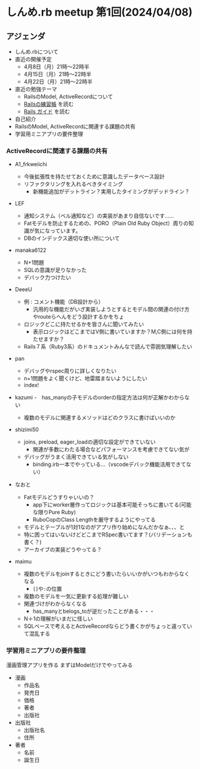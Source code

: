 # しんめ.rb meetup 第1回(2024/04/08)

## アジェンダ

- しんめ.rbについて
- 直近の開催予定
  - 4月8日（月）21時〜22時半
  - 4月15日（月）21時〜22時半
  - 4月22日（月）21時〜22時半
- 直近の勉強テーマ
  - RailsのModel, ActiveRecordについて
  - [Railsの練習帳](https://zenn.dev/igaiga/books/rails-practice-note/viewer/preface) を読む
  - [Rails ガイド](https://railsguides.jp/active_record_basics.html) を読む
- 自己紹介
- RailsのModel, ActiveRecordに関連する課題の共有
- 学習用ミニアプリの要件整理

### ActiveRecordに関連する課題の共有

- A1_frkweiichi
  - 今後拡張性を持たせておくために意識したデータベース設計
  - リファクタリングを入れるべきタイミング
    - 新機能追加がデットライン？実用したタイミングがデッドライン？

- LEF
  - 通知システム（ベル通知など）の実装があまり自信ないです……
  - Fatモデルを防止するための、PORO（Plain Old Ruby Object）周りの知識が気になっています。
  - DBのインデックス適切な使い所について

- manaka6122
  - N+1問題
   - SQLの意識が足りなかった
  - デバック力つけたい

- DeeeU
  - 例 : コメント機能（DB設計から）
    - 汎用的な機能だがいざ実装しようとするとモデル間の関連の付け方やrouteらへんをどう設計するかをちょ
  - ロジックどこに持たせるかを皆さんに聞いてみたい
    - 表示ロジックはどこまではV側に書いていますか？M,C側には何を持たせますか？
  - Rails７系（Ruby3系）のドキュメントみんなで読んで雰囲気理解したい

- pan
  - デバッグやrspec周りに詳しくなりたい
  - n+1問題をよく聞くけど、地雷踏まないようにしたい
  - index!

- kazumi
  -　has_manyの子モデルのorderの指定方法は何が正解かわからない
  - 複数のモデルに関連するメソッドはどのクラスに書けばいいのか

- shizimi50
  - joins, preload, eager_loadの適切な設定ができていない
    - 関連が多数にわたる場合などパフォーマンスを考慮できてない気が
  - デバッグがうまく活用できている気がしない
    - binding.irb一本でやっている...（vscodeデバック機能活用できてない）

- なおと
  - Fatモデルどうすりゃいいの？
    - app下にworker層作ってロジックは基本可能そっちに書いてる(可能な限りPure Ruby)
    - RuboCopのClass Lengthを厳守するようにやってる
  - モデルとテーブルが1対1なのがアプリ作り始めになんだかなぁ、、、と
  - 特に困ってはいないけどどこまでRSpec書いてます？(バリデーションも書く？)
  - アーカイブの実装どうやってる？

- maimu
  - 複数のモデルをjoinするときにどう書いたらいいかがいつもわからなくなる
    - `[]`や`:`の位置
  - 複数のモデルを一気に更新する処理が難しい
  - 関連づけがわからなくなる
    - has_manyとbelogs_toが逆だったことがある・・・
  - N＋1の理解がいまだに怪しい
  - SQLベースで考えるとActiveRecordならどう書くかがちょっと違っていて混乱する

### 学習用ミニアプリの要件整理

漫画管理アプリを作る
まずはModelだけでやってみる

- 漫画
  - 作品名
  - 発売日
  - 価格
  - 著者
  - 出版社
- 出版社
  - 出版社名
  - 住所
- 著者
  - 名前
  - 誕生日